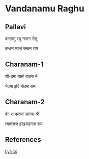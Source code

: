 # Vandanamu Raghu

## Pallavi

 वन्दनमु रघु नन्दन सेतु

बन्धन भक्त चन्दन राम

## Charanam-1

श्री-दमा नातो वादमा ने

भेदमा इदि मोदमा राम

## Charanam-2

वेग रा करुणा सागरा श्री

त्यागराज हृद(या)गारा राम

## References

[Lyrics](http://thyagaraja-vaibhavam.blogspot.com/2007/12/thyagaraja-kriti-vandanamu-raga-sahaana.html)